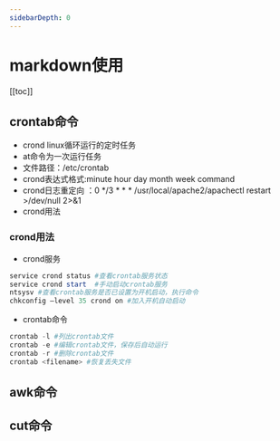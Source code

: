 ```yaml
---
sidebarDepth: 0
---
```


# markdown使用

[[toc]]

## crontab命令

- crond linux循环运行的定时任务
- at命令为一次运行任务
- 文件路径：/etc/crontab
- crond表达式格式:minute   hour   day   month   week   command
- crond日志重定向 ：0 */3 * * * /usr/local/apache2/apachectl restart >/dev/null 2>&1
- crond用法

### crond用法

- crond服务

``` powershell
service crond status #查看crontab服务状态
service crond start  #手动启动crontab服务
ntsysv #查看crontab服务是否已设置为开机启动，执行命令
chkconfig –level 35 crond on #加入开机自动启动
```

- crontab命令

``` powershell
crontab -l #列出crontab文件
crontab -e #编辑crontab文件，保存后自动运行
crontab -r #删除crontab文件
crontab <filename> #恢复丢失文件
```

## awk命令

## cut命令

